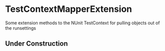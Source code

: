 # TestContextMapperExtension
Some extension methods to the NUnit TestContext for pulling objects out of the runsettings

**Under Construction**
-
